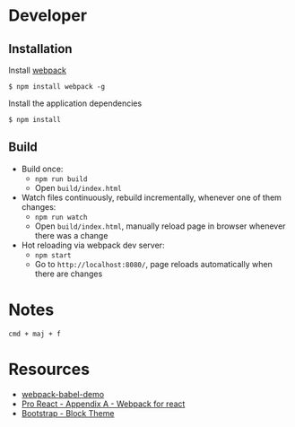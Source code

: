 # Developer

## Installation

Install [webpack](https://webpack.github.io/docs/)

    $ npm install webpack -g 

Install the application dependencies

    $ npm install


## Build

* Build once:
    * `npm run build`
    * Open `build/index.html`
* Watch files continuously, rebuild incrementally, whenever one of them changes:
    * `npm run watch`
    * Open `build/index.html`, manually reload page in browser whenever there was a change
* Hot reloading via webpack dev server:
    * `npm start`
    * Go to `http://localhost:8080/`, page reloads automatically when there are changes
    
# Notes

    cmd + maj + f

# Resources

* [webpack-babel-demo](https://github.com/rauschma/webpack-babel-demo)
* [Pro React - Appendix A - Webpack for react](http://www.pro-react.com/materials/appendixA/)
* [Bootstrap - Block Theme](https://www.bootstrapzero.com/bootstrap-template/blocks)